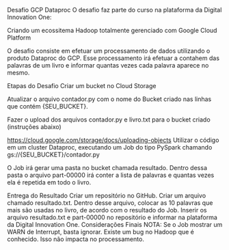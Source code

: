 Desafio GCP Dataproc
O desafio faz parte do curso na plataforma da Digital Innovation One:

Criando um ecossitema Hadoop totalmente gerenciado com Google Cloud Platform

O desafio consiste em efetuar um processamento de dados utilizando o produto Dataproc do GCP. Esse processamento irá efetuar a contahem das palavras de um livro e informar quantas vezes cada palavra aparece no mesmo.

Etapas do Desafio
Criar um bucket no Cloud Storage

Atualizar o arquivo contador.py com o nome do Bucket criado nas linhas que contém {SEU_BUCKET}.

Fazer o upload dos arquivos contador.py e livro.txt para o bucket criado (instruções abaixo)

https://cloud.google.com/storage/docs/uploading-objects
Utilizar o código em um cluster Dataproc, executando um Job do tipo PySpark chamando gs://{SEU_BUCKET}/contador.py

O Job irá gerar uma pasta no bucket chamada resultado. Dentro dessa pasta o arquivo part-00000 irá conter a lista de palavras e quantas vezes ela é repetida em todo o livro.

Entrega do Resultado
Criar um repositório no GitHub.
Criar um arquivo chamado resultado.txt. Dentro desse arquivo, colocar as 10 palavras que mais são usadas no livro, de acordo com o resultado do Job.
Inserir os arquivo resultado.txt e part-00000 no repositório e informar na plataforma da Digital Innovation One.
Considerações Finais
NOTA: Se o Job mostrar um WARN de Interrupt, basta ignorar. Existe um bug no Hadoop que é conhecido. Isso não impacta no processamento.
